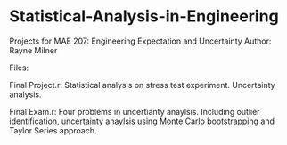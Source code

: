 # Statistical-Analysis-in-Engineering
Projects for MAE 207: Engineering Expectation and Uncertainty
Author: Rayne Milner

Files:

Final Project.r: Statistical analysis on stress test experiment. Uncertainty analysis.

Final Exam.r: Four problems in uncertianty anaylsis. Including outlier identification, uncertainty anaylsis using Monte Carlo bootstrapping and Taylor Series approach.  
